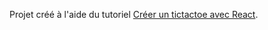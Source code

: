 Projet créé à l'aide du tutoriel [Créer un tictactoe avec React](https://react.dev/learn/tutorial-tic-tac-toe).
